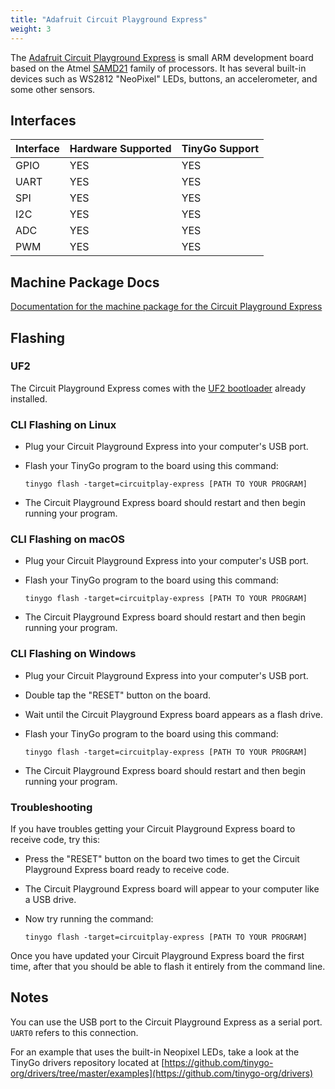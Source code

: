 ```yaml
---
title: "Adafruit Circuit Playground Express"
weight: 3
---
```


The [Adafruit Circuit Playground Express](https://www.adafruit.com/product/3333) is small ARM development board based on the Atmel [SAMD21](https://www.microchip.com/wwwproducts/en/ATSAMD21G18) family of processors. It has several built-in devices such as WS2812 "NeoPixel" LEDs, buttons, an accelerometer, and some other sensors.

## Interfaces

| Interface | Hardware Supported | TinyGo Support |
| --------- | ------------- | ----- |
| GPIO      | YES | YES |
| UART      | YES | YES |
| SPI      | YES | YES |
| I2C      | YES | YES |
| ADC      | YES | YES |
| PWM      | YES | YES |

## Machine Package Docs

[Documentation for the machine package for the Circuit Playground Express](../machine/circuitplay-express)

## Flashing

### UF2

The Circuit Playground Express comes with the [UF2 bootloader](https://github.com/Microsoft/uf2) already installed.

### CLI Flashing on Linux

- Plug your Circuit Playground Express into your computer's USB port.
- Flash your TinyGo program to the board using this command:

    ```shell
    tinygo flash -target=circuitplay-express [PATH TO YOUR PROGRAM]
    ```

- The Circuit Playground Express board should restart and then begin running your program.

### CLI Flashing on macOS

- Plug your Circuit Playground Express into your computer's USB port.
- Flash your TinyGo program to the board using this command:

    ```shell
    tinygo flash -target=circuitplay-express [PATH TO YOUR PROGRAM]
    ```

- The Circuit Playground Express board should restart and then begin running your program.

### CLI Flashing on Windows

- Plug your Circuit Playground Express into your computer's USB port.
- Double tap the "RESET" button on the board.
- Wait until the Circuit Playground Express board appears as a flash drive.
- Flash your TinyGo program to the board using this command:

    ```shell
    tinygo flash -target=circuitplay-express [PATH TO YOUR PROGRAM]
    ```

- The Circuit Playground Express board should restart and then begin running your program.

### Troubleshooting

If you have troubles getting your Circuit Playground Express board to receive code, try this:

- Press the "RESET" button on the board two times to get the Circuit Playground Express board ready to receive code.
- The Circuit Playground Express board will appear to your computer like a USB drive.
- Now try running the command:

    ```shell
    tinygo flash -target=circuitplay-express [PATH TO YOUR PROGRAM]
    ```

Once you have updated your Circuit Playground Express board the first time, after that you should be able to flash it entirely from the command line.

## Notes

You can use the USB port to the Circuit Playground Express as a serial port. `UART0` refers to this connection.

For an example that uses the built-in Neopixel LEDs, take a look at the TinyGo drivers repository located at [https://github.com/tinygo-org/drivers/tree/master/examples](https://github.com/tinygo-org/drivers)
